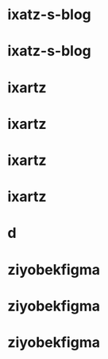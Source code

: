 # ixatz-s-blog
# ixatz-s-blog
# ixartz
# ixartz
# ixartz
# ixartz
# d
# ziyobekfigma
# ziyobekfigma
# ziyobekfigma
